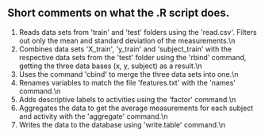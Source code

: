 ## Short comments on what the .R script does.

1) Reads data sets from 'train' and 'test' folders using the 'read.csv'. Filters out only the mean and standard deviation of the measurements.\n
2) Combines data sets 'X_train', 'y_train' and 'subject_train' with the respective data sets from the 'test' folder using the 'rbind' command, getting the three data bases (x, y, subject) as a result.\n
3) Uses the command 'cbind' to merge the three data sets into one.\n
4) Renames variables to match the file 'features.txt' with the 'names' command.\n
5) Adds descriptive labels to activities using the 'factor' command.\n
6) Aggregates the data to get the average measurements for each subject and activity with the 'aggregate' command.\n
7) Writes the data to the database using 'write.table' command.\n

